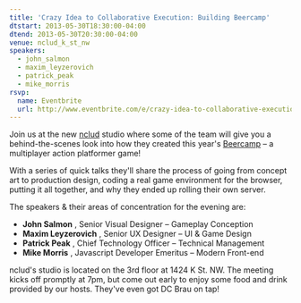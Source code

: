 ```yaml
---
title: 'Crazy Idea to Collaborative Execution: Building Beercamp'
dtstart: 2013-05-30T18:30:00-04:00
dtend: 2013-05-30T20:30:00-04:00
venue: nclud_k_st_nw
speakers:
  - john_salmon
  - maxim_leyzerovich
  - patrick_peak
  - mike_morris
rsvp:
  name: Eventbrite
  url: http://www.eventbrite.com/e/crazy-idea-to-collaborative-execution-building-beercamp-tickets-6779119529
---
```


Join us at the new [nclud](http://nclud.com) studio where some of the team will give you a behind-the-scenes look into how they created this year's [Beercamp](http://2013.beercamp.com) – a multiplayer action platformer game!

With a series of quick talks they'll share the process of going from concept art to production design, coding a real game environment for the browser, putting it all together, and why they ended up rolling their own server.

The speakers & their areas of concentration for the evening are:

- **John Salmon** , Senior Visual Designer – Gameplay Conception
- **Maxim Leyzerovich** , Senior UX Designer – UI & Game Design
- **Patrick Peak** , Chief Technology Officer – Technical Management
- **Mike Morris** , Javascript Developer Emeritus – Modern Front-end

nclud's studio is located on the 3rd floor at 1424 K St. NW. The meeting kicks off promptly at 7pm, but come out early to enjoy some food and drink provided by our hosts. They've even got DC Brau on tap!
